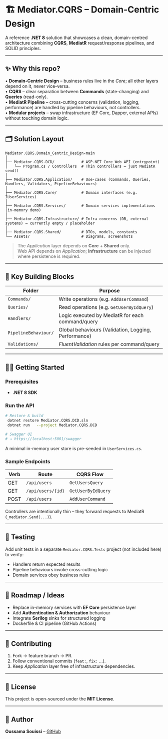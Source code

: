 # 🏗️ Mediator.CQRS – Domain-Centric Design

A reference **.NET 8** solution that showcases a clean, domain-centred architecture combining **CQRS**, **MediatR** request/response pipelines, and SOLID principles.

---

## ✨ Why this repo?

• **Domain-Centric Design** – business rules live in the *Core*; all other layers depend on it, never vice-versa.  
• **CQRS** – clear separation between **Commands** (state-changing) and **Queries** (read-only).  
• **MediatR Pipeline** – cross-cutting concerns (validation, logging, performance) are handled by pipeline behaviours, not controllers.  
• **Modular projects** – swap infrastructure (EF Core, Dapper, external APIs) without touching domain logic.

---

## 🗂️ Solution Layout

```
Mediator.CQRS.Domain_Centric_Design-main
│
├── Mediator.CQRS.DCD/            # ASP.NET Core Web API (entrypoint)
│   └── Program.cs / Controllers  # Thin controllers – just MediatR send()
│
├── Mediator.CQRS.Application/    # Use-cases (Commands, Queries, Handlers, Validators, PipelineBehaviours)
│
├── Mediator.CQRS.Core/           # Domain interfaces (e.g. IUserServices)
│
├── Mediator.CQRS.Services/       # Domain services implementations (in-memory demo)
│
├── Mediator.CQRS.Infrastructure/ # Infra concerns (DB, external systems) – currently empty / placeholder
│
├── Mediator.CQRS.Shared/         # DTOs, models, constants
└── Assets/                       # Diagrams, screenshots
```

> The *Application* layer depends on **Core** + **Shared** only.  
> Web API depends on *Application*; **Infrastructure** can be injected where persistence is required.

---

## 📐 Key Building Blocks

| Folder | Purpose |
|--------|---------|
| `Commands/` | Write operations (e.g. `AddUserCommand`) |
| `Queries/`  | Read operations (e.g. `GetUserByIdQuery`) |
| `Handlers/` | Logic executed by MediatR for each command/query |
| `PipelineBehaviour/` | Global behaviours (Validation, Logging, Performance) |
| `Validations/` | *FluentValidation* rules per command/query |

---

## 🏃‍♂️ Getting Started

### Prerequisites

* **.NET 8 SDK**

### Run the API

```bash
# Restore & build
 dotnet restore Mediator.CQRS.DCD.sln
 dotnet run   --project Mediator.CQRS.DCD

# Swagger UI
# → https://localhost:5001/swagger
```

A minimal in-memory user store is pre-seeded in `UserServices.cs`.

### Sample Endpoints

| Verb | Route | CQRS Flow |
|------|-------|-----------|
| GET | `/api/users` | `GetUsersQuery` |
| GET | `/api/users/{id}` | `GetUserByIdQuery` |
| POST | `/api/users` | `AddUserCommand` |

Controllers are intentionally thin – they forward requests to MediatR (`_mediator.Send(...)`).

---

## 🧪 Testing

Add unit tests in a separate `Mediator.CQRS.Tests` project (not included here) to verify:

* Handlers return expected results
* Pipeline behaviours invoke cross-cutting logic
* Domain services obey business rules

---

## 🚧 Roadmap / Ideas

- Replace in-memory services with **EF Core** persistence layer  
- Add **Authentication & Authorization** behaviour  
- Integrate **Serilog** sinks for structured logging  
- Dockerfile & CI pipeline (GitHub Actions)

---

## 🤝 Contributing

1. Fork → feature branch → PR.  
2. Follow conventional commits (`feat:`, `fix:` …).  
3. Keep *Application* layer free of infrastructure dependencies.

---

## 📜 License

This project is open-sourced under the **MIT License**.

---

## 👤 Author

**Oussama Souissi** – [GitHub](https://github.com/Oussama-souissi024)

